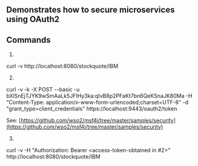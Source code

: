 ## Demonstrates how to secure microservices using OAuth2

Commands
--------

1.
curl -v http://localhost:8080/stockquote/IBM

2.
curl -v -k -X POST --basic -u bXlSnEjTJYK9wSmAaLk5JFIHy3ka:qIvB8p2PFaKt7bn6QeKSnaJK80Ma  -H "Content-Type: application/x-www-form-urlencoded;charset=UTF-8" -d "grant_type=client_credentials" https://localhost:9443/oauth2/token

See: [https://github.com/wso2/msf4j/tree/master/samples/security](https://github.com/wso2/msf4j/tree/master/samples/security) 

3.
curl -v -H "Authorization: Bearer <access-token-obtained in #2>" http://localhost:8080/stockquote/IBM
